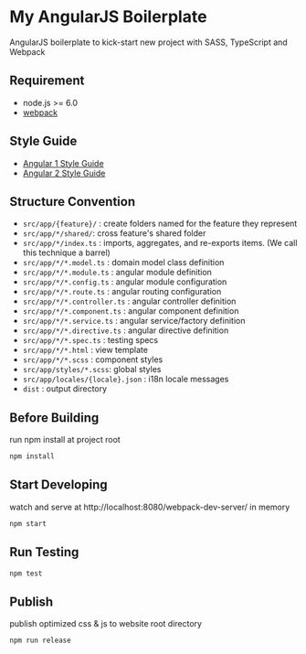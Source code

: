 # My AngularJS Boilerplate

AngularJS boilerplate to kick-start new project with SASS, TypeScript and Webpack

## Requirement

- node.js >= 6.0
- [webpack](https://webpack.github.io)

## Style Guide

- [Angular 1 Style Guide](https://github.com/johnpapa/angular-styleguide/blob/master/a1/README.md)
- [Angular 2 Style Guide](https://angular.io/docs/ts/latest/guide/style-guide.html)

## Structure Convention

- `src/app/{feature}/` : create folders named for the feature they represent
- `src/app/*/shared/`: cross feature's shared folder
- `src/app/*/index.ts` : imports, aggregates, and re-exports items. (We call this technique a barrel)
- `src/app/*/*.model.ts` : domain model class definition
- `src/app/*/*.module.ts` : angular module definition
- `src/app/*/*.config.ts` : angular module configuration
- `src/app/*/*.route.ts` : angular routing configuration
- `src/app/*/*.controller.ts` : angular controller definition
- `src/app/*/*.component.ts` : angular component definition
- `src/app/*/*.service.ts` : angular service/factory definition
- `src/app/*/*.directive.ts` : angular directive definition
- `src/app/*/*.spec.ts` : testing specs
- `src/app/*/*.html` : view template
- `src/app/*/*.scss` : component styles
- `src/app/styles/*.scss`: global styles
- `src/app/locales/{locale}.json` : i18n locale messages
- `dist` : output directory

## Before Building

run npm install at project root

```sh
npm install
```

## Start Developing

watch and serve at http://localhost:8080/webpack-dev-server/ in memory

```sh
npm start
```

## Run Testing

```sh
npm test
```

## Publish

publish optimized css & js to website root directory

```sh
npm run release
```
